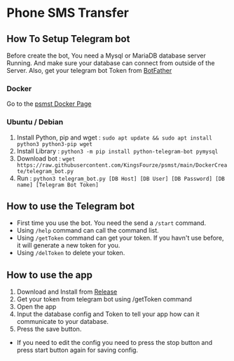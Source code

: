 # Phone SMS Transfer

## How To Setup Telegram bot

Before create the bot, You need a Mysql or MariaDB database server Running. And make sure your database can connect from outside of the Server. Also, get your telegram bot Token from [BotFather](https://t.me/botfather)

### Docker

Go to the [psmst Docker Page](https://hub.docker.com/r/kingsfourze/psmst)

### Ubuntu / Debian

1. Install Python, pip and wget : `sudo apt update && sudo apt install python3 python3-pip wget`
1. Install Library : `python3 -m pip install python-telegram-bot pymysql`
1. Download bot : `wget https://raw.githubusercontent.com/KingsFourze/psmst/main/DockerCreate/telegram_bot.py`
1. Run : `python3 telegram_bot.py [DB Host] [DB User] [DB Password] [DB name] [Telegram Bot Token]`

## How to use the Telegram bot

- First time you use the bot. You need the send a `/start` command.
- Using `/help` command can call the command list.
- Using `/getToken` command can get your token. If you havn't use before, it will generate a new token for you.
- Using `/delToken` to delete your token.

## How to use the app

1. Download and Install from [Release](https://github.com/KingsFourze/psmst/releases)
2. Get your token from telegram bot using /getToken command
3. Open the app
4. Input the database config and Token to tell your app how can it communicate to your database.
5. Press the save button.
- If you need to edit the config you need to press the stop button and press start button again for saving config.
